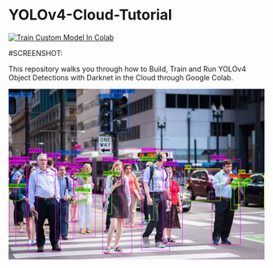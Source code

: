 # YOLOv4-Cloud-Tutorial
[![Train Custom Model In Colab](https://colab.research.google.com/assets/colab-badge.svg)](https://colab.research.google.com/drive/1_GdoqCJWXsChrOiY8sZMr_zbr_fH-0Fg?usp=sharing)

#SCREENSHOT:

This repository walks you through how to Build, Train and Run YOLOv4 Object Detections with Darknet in the Cloud through Google Colab.

![Example Of YOLOv4 Detections](images/detection1.jpg)
